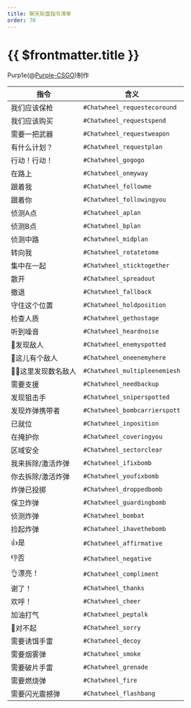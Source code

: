 ```yaml
---
title: 聊天轮盘指令清单
order: 70
---
```


# {{ $frontmatter.title }}

Purp1e(@[Purple-CSGO](https://space.bilibili.com/73115492))制作

| 指令 | 含义 |
| ---- | ---- |
| 我们应该保枪 | `#Chatwheel_requestecoround` |
| 我们应该购买 | `#Chatwheel_requestspend` |
| 需要一把武器 | `#Chatwheel_requestweapon` |
| 有什么计划？ | `#Chatwheel_requestplan` |
| 行动！行动！ | `#Chatwheel_gogogo` |
| 在路上 | `#Chatwheel_onmyway` |
| 跟着我 | `#Chatwheel_followme` |
| 跟着你 | `#Chatwheel_followingyou` |
| 侦测A点 | `#Chatwheel_aplan` |
| 侦测B点 | `#Chatwheel_bplan` |
| 侦测中路 | `#Chatwheel_midplan` |
| 转向我 | `#Chatwheel_rotatetome` |
| 集中在一起 | `#Chatwheel_sticktogether` |
| 散开 | `#Chatwheel_spreadout` |
| 撤退 | `#Chatwheel_fallback` |
| 守住这个位置 | `#Chatwheel_holdposition` |
| 检查人质 | `#Chatwheel_gethostage` |
| 听到噪音 | `#Chatwheel_heardnoise` |
| 👀发现敌人 | `#Chatwheel_enemyspotted` |
| 👀这儿有个敌人 | `#Chatwheel_oneenemyhere` |
| 👀👀这里发现数名敌人 | `#Chatwheel_multipleenemiesh` |
| 需要支援 | `#Chatwheel_needbackup` |
| 发现狙击手 | `#Chatwheel_sniperspotted` |
| 发现炸弹携带者 | `#Chatwheel_bombcarrierspott` |
| 已就位 | `#Chatwheel_inposition` |
| 在掩护你 | `#Chatwheel_coveringyou` |
| 区域安全 | `#Chatwheel_sectorclear` |
| 我来拆除/激活炸弹 | `#Chatwheel_ifixbomb` |
| 你去拆除/激活炸弹 | `#Chatwheel_youfixbomb` |
| 炸弹已投掷 | `#Chatwheel_droppedbomb` |
| 保卫炸弹 | `#Chatwheel_guardingbomb` |
| 侦测炸弹 | `#Chatwheel_bombat` |
| 捡起炸弹 | `#Chatwheel_ihavethebomb` |
| 👍是 | `#Chatwheel_affirmative` |
| 👎否 | `#Chatwheel_negative` |
| 👌漂亮！ | `#Chatwheel_compliment` |
| 谢了！ | `#Chatwheel_thanks` |
| 欢呼！ | `#Chatwheel_cheer` |
| 加油打气 | `#Chatwheel_peptalk` |
| 👋对不起 | `#Chatwheel_sorry` |
| 需要诱饵手雷 | `#Chatwheel_decoy` |
| 需要烟雾弹 | `#Chatwheel_smoke` |
| 需要破片手雷 | `#Chatwheel_grenade` |
| 需要燃烧弹 | `#Chatwheel_fire` |
| 需要闪光震撼弹 | `#Chatwheel_flashbang` |
